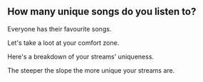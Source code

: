 ## How many unique songs do you listen to?

Everyone has their favourite songs.

Let's take a loot at your comfort zone.

Here's a breakdown of your streams' uniqueness.

The steeper the slope the more unique your streams are.